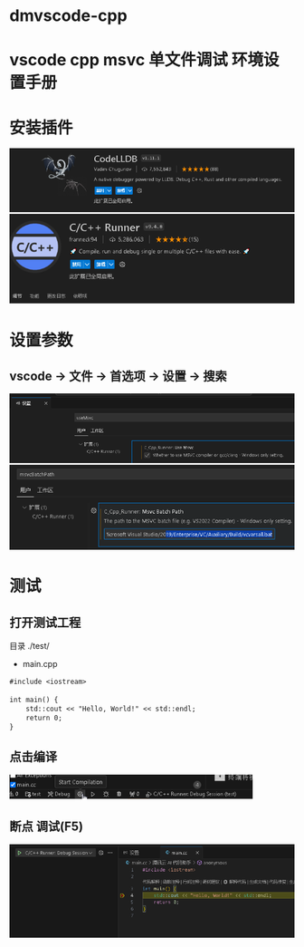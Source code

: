 # dmvscode-cpp

# vscode cpp msvc 单文件调试 环境设置手册

# 安装插件

![Mobile Preview](/images/codelldb.png)
![Mobile Preview](/images/cpp-runner.png)

# 设置参数

## vscode -> 文件 -> 首选项 -> 设置 -> 搜索 

![Mobile Preview](/images/useMsvc.png)
![Mobile Preview](/images/msvcBatchPath.png)

# 测试

## 打开测试工程

目录
./test/
  - main.cpp
```
#include <iostream>

int main() {
    std::cout << "Hello, World!" << std::endl;
    return 0;
}

```

## 点击编译
![Mobile Preview](/images/build.png)

## 断点 调试(F5)

![Mobile Preview](/images/debug.png)


